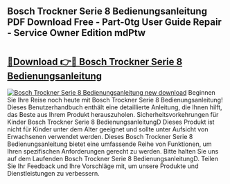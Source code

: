 ## Bosch Trockner Serie 8 Bedienungsanleitung PDF Download Free - Part-0tg User Guide Repair - Service Owner Edition mdPtw

# <h2><a href="http://df4mnpk.blite.top/?on=Bosch+Trockner+Serie+8+Bedienungsanleitung">🔗Download 👉🔴 Bosch Trockner Serie 8 Bedienungsanleitung</a></h2>

[![Bosch Trockner Serie 8 Bedienungsanleitung new download](https://i.imgur.com/lujVjoI.png)](http://df4mnpk.blite.top/?on=Bosch+Trockner+Serie+8+Bedienungsanleitung)
Beginnen Sie Ihre Reise noch heute mit Bosch Trockner Serie 8 Bedienungsanleitung! Dieses Benutzerhandbuch enthält eine detaillierte Anleitung, die Ihnen hilft, das Beste aus Ihrem Produkt herauszuholen. Sicherheitsvorkehrungen für Kinder Bosch Trockner Serie 8 BedienungsanleitungD Dieses Produkt ist nicht für Kinder unter dem Alter geeignet und sollte unter Aufsicht von Erwachsenen verwendet werden. Dieses Bosch Trockner Serie 8 Bedienungsanleitung bietet eine umfassende Reihe von Funktionen, um Ihren spezifischen Anforderungen gerecht zu werden. Bitte halten Sie uns auf dem Laufenden Bosch Trockner Serie 8 BedienungsanleitungD. Teilen Sie Ihr Feedback und Ihre Vorschläge mit, um unsere Produkte und Dienstleistungen zu verbessern.
